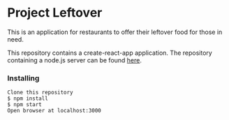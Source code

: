 # Project Leftover

This is an application for restaurants to offer their leftover food for those in need.

This repository contains a create-react-app application. The repository containing a node.js server can be found [here](https://github.com/adelkov/leftovers-back).


### Installing


```
Clone this repository
$ npm install
$ npm start
Open browser at localhost:3000
```







